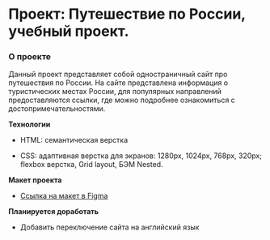 # Проект: Путешествие по России, учебный проект.

### О проекте
Данный проект представляет собой одностраничный сайт про путешествия по России. На сайте представлена информация о туристических местах России, для популярных направлений предоставляются ссылки, где можно подробнее ознакомиться с достопримечательностями.

**Технологии**

* HTML: семантическая верстка

* CSS:  адаптивная верстка для экранов: 1280px, 1024px, 768px, 320px; flexbox верстка, Grid layout, БЭМ Nested.

**Макет проекта**

* [Ссылка на макет в Figma](https://www.figma.com/file/5S2WSbEFL6awjVWJ0NWL8Q/Sprint-3_-Russia-_-desktop-mobile?node-id=28503%3A0)

**Планируется доработать**

* Добавить переключение сайта на английский язык

